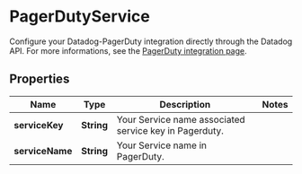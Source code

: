 

# PagerDutyService

Configure your Datadog-PagerDuty integration directly through the Datadog API. For more informations, see the [PagerDuty integration page](https://docs.datadoghq.com/integrations/pagerduty/).
## Properties

Name | Type | Description | Notes
------------ | ------------- | ------------- | -------------
**serviceKey** | **String** | Your Service name associated service key in Pagerduty. | 
**serviceName** | **String** | Your Service name in PagerDuty. | 



